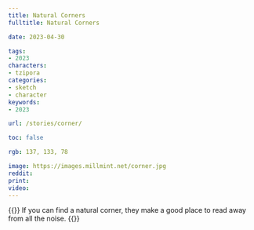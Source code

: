 ```yaml
---
title: Natural Corners
fulltitle: Natural Corners

date: 2023-04-30

tags:
- 2023
characters:
- tzipora
categories:
- sketch
- character
keywords:
- 2023

url: /stories/corner/

toc: false

rgb: 137, 133, 78

image: https://images.millmint.net/corner.jpg
reddit:
print:
video:
---
```

{{<note caption>}}
If you can find a natural corner, they make a good place to read away from all the noise.
{{</note>}}